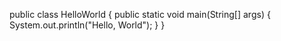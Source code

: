 public class HelloWorld {
   public static void main(String[] args) {
   System.out.println("Hello, World");
   }
}
